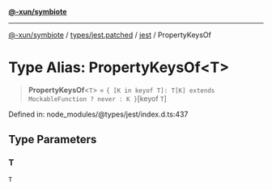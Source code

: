 [**@-xun/symbiote**](../../../../../README.md)

***

[@-xun/symbiote](../../../../../README.md) / [types/jest.patched](../../../README.md) / [jest](../README.md) / PropertyKeysOf

# Type Alias: PropertyKeysOf\<T\>

> **PropertyKeysOf**\<`T`\> = `{ [K in keyof T]: T[K] extends MockableFunction ? never : K }`\[keyof `T`\]

Defined in: node\_modules/@types/jest/index.d.ts:437

## Type Parameters

### T

`T`
